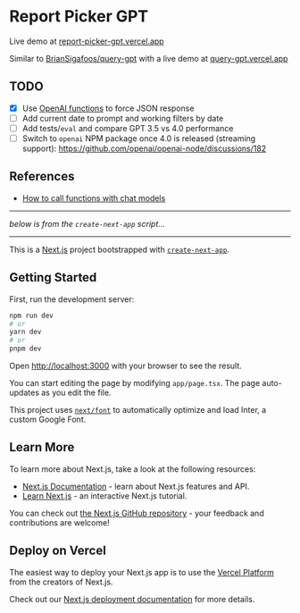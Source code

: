 # Report Picker GPT

Live demo at [report-picker-gpt.vercel.app](https://report-picker-gpt.vercel.app)

Similar to [BrianSigafoos/query-gpt](https://github.com/BrianSigafoos/query-gpt) with a live demo at [query-gpt.vercel.app](https://query-gpt.vercel.app)


## TODO

- [x] Use [OpenAI functions](https://platform.openai.com/docs/api-reference/chat/create#chat/create-functions) to force JSON response
- [ ] Add current date to prompt and working filters by date
- [ ] Add tests/`eval` and compare GPT 3.5 vs 4.0 performance
- [ ] Switch to `openai` NPM package once 4.0 is released (streaming support): <https://github.com/openai/openai-node/discussions/182>

## References

- [How to call functions with chat models](https://github.com/openai/openai-cookbook/blob/c651bfdda64ac049747c2a174cde1c946e2baf1d/examples/How_to_call_functions_with_chat_models.ipynb)

___

_below is from the `create-next-app` script..._

---

This is a [Next.js](https://nextjs.org/) project bootstrapped with [`create-next-app`](https://github.com/vercel/next.js/tree/canary/packages/create-next-app).

## Getting Started

First, run the development server:

```bash
npm run dev
# or
yarn dev
# or
pnpm dev
```

Open [http://localhost:3000](http://localhost:3000) with your browser to see the result.

You can start editing the page by modifying `app/page.tsx`. The page auto-updates as you edit the file.

This project uses [`next/font`](https://nextjs.org/docs/basic-features/font-optimization) to automatically optimize and load Inter, a custom Google Font.

## Learn More

To learn more about Next.js, take a look at the following resources:

- [Next.js Documentation](https://nextjs.org/docs) - learn about Next.js features and API.
- [Learn Next.js](https://nextjs.org/learn) - an interactive Next.js tutorial.

You can check out [the Next.js GitHub repository](https://github.com/vercel/next.js/) - your feedback and contributions are welcome!

## Deploy on Vercel

The easiest way to deploy your Next.js app is to use the [Vercel Platform](https://vercel.com/new?utm_medium=default-template&filter=next.js&utm_source=create-next-app&utm_campaign=create-next-app-readme) from the creators of Next.js.

Check out our [Next.js deployment documentation](https://nextjs.org/docs/deployment) for more details.
